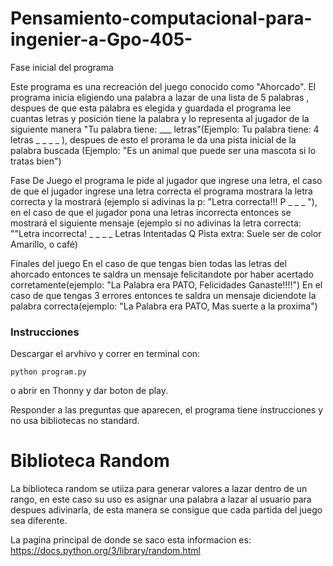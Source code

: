 # Pensamiento-computacional-para-ingenier-a-Gpo-405-

Fase inicial del programa

Este programa es una recreación del juego conocido como "Ahorcado". El programa inicia eligiendo una palabra a lazar de una lista de 5 palabras , despues de que esta
palabra es elegida y guardada el programa lee cuantas letras y posición tiene la palabra y lo representa al  jugador de la siguiente manera "Tu palabra tiene: ___ 
letras"(Ejemplo: Tu palabra tiene: 4 letras _ _ _ _ ), despues de esto el prorama le da una pista inicial de la palabra buscada (Ejemplo: "Es un animal que puede ser una 
mascota si lo tratas bien")

Fase De Juego
el programa le pide al jugador que ingrese una letra, el caso de que el jugador ingrese una letra correcta el programa mostrara la letra correcta y la mostrará (ejemplo
si adivinas la p: "Letra correcta!!! P _ _ _ "), en el caso de que el jugador pona una letras incorrecta entonces se mostrará el siguiente mensaje (ejemplo si no
adivinas la letra correcta: ""Letra incorrecta! _ _ _ _ Letras Intentadas Q Pista extra: Suele ser de color Amarillo, o café)

Finales del juego
En el caso de que tengas bien todas las letras del ahorcado entonces te saldra un mensaje felicitandote por haber acertado corretamente(ejemplo: "La Palabra era PATO,
Felicidades Ganaste!!!!")
En el caso de que tengas 3 errores entonces te saldra un mensaje diciendote la palabra correcta(ejemplo: "La Palabra era PATO, Mas suerte a la proxima")



### Instrucciones
Descargar el arvhivo y correr en terminal con:

    python program.py
o abrir en Thonny y dar boton de play.

Responder a las preguntas que aparecen, el programa tiene instrucciones y no usa bibliotecas no standard.



# Biblioteca Random

La biblioteca random se utiiza para generar valores a lazar dentro de un rango, en este caso su uso es asignar una palabra a lazar al usuario para despues adivinarla, de 
esta manera se consigue que cada partida del juego sea diferente.

La pagina principal de donde se saco esta informacion es:
https://docs.python.org/3/library/random.html

